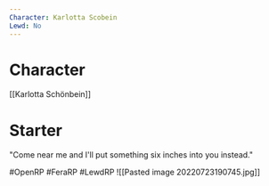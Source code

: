 ```yaml
---
Character: Karlotta Scobein
Lewd: No
---
```

# Character
[[Karlotta Schönbein]]

# Starter
"Come near me and I'll put something six inches into you instead." 

#OpenRP #FeraRP #LewdRP 
![[Pasted image 20220723190745.jpg]]